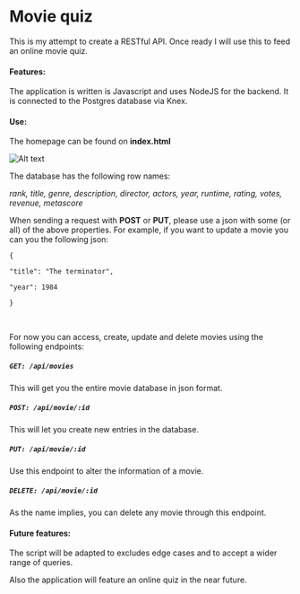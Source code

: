 # Movie quiz

This is my attempt to create a RESTful API. Once ready I will use this to feed an online movie quiz.

#### Features:

The application is written is Javascript and uses NodeJS for the backend. It is connected to the Postgres database via Knex. 

#### Use:

The homepage can be found on **index.html**


![Alt text](homepage-scr.jpg?raw=true "Title")

The database has the following row names:

*rank, title, genre, description, director, actors, year, runtime, rating, votes, revenue, metascore*

When sending a request with **POST** or **PUT**, please use a json with some (or all) of the above properties. For example, if you want to update a movie you can you the following json:



```
{

"title": "The terminator",

"year": 1984

}
```

​       

For now you can access, create, update and delete movies using the following endpoints:

##### `GET: /api/movies`

This will get you the entire movie database in json format.

##### `POST: /api/movie/:id`

This will let you create new entries in the database.

##### `PUT: /api/movie/:id`

Use this endpoint to alter the information of a movie.

##### `DELETE: /api/movie/:id`

As the name implies, you can delete any movie through this endpoint.



#### Future features:

The script will be adapted to excludes edge cases and to accept a wider range of queries.

Also the application will feature an online quiz in the near future.

